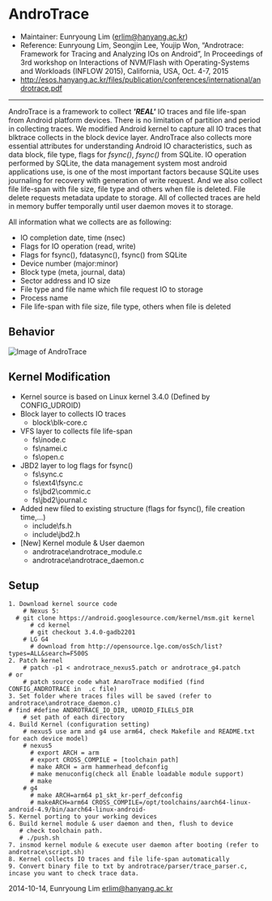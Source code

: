 AndroTrace 
=======================
* Maintainer: Eunryoung Lim (erlim@hanyang.ac.kr)
* Reference: Eunryoung Lim, Seongjin Lee, Youjip Won, “Androtrace: Framework for Tracing and Analyzing IOs on Android”,  In Proceedings of 3rd workshop on Interactions of NVM/Flash with Operating-Systems and Workloads (INFLOW 2015), California, USA, Oct. 4-7, 2015
* http://esos.hanyang.ac.kr/files/publication/conferences/international/androtrace.pdf

------------
AndroTrace is a framework to collect ***'REAL'*** IO traces and file life-span from Android platform devices. There is no limitation of partition and period in collecting traces. 
We modified Android kernel to capture all IO traces that blktrace collects in the block device layer. 
AndroTrace also collects more essential attributes for understanding Android IO characteristics, such as data block, file type, flags for *fsync()*, *fsync()* from SQLite. 
IO operation performed by SQLite, the data management system most android applications use, is one of the most important factors because SQLite uses journaling for recovery with generation of write request.
And we also collect file life-span with file size, file type and others when file is deleted. File delete requests metadata update to storage. All of collected traces are held in memory buffer temporally until user daemon moves it to storage.

All information what we collects are as following:
* IO completion date, time (nsec)
* Flags for IO operation (read, write)
* Flags for fsync(), fdatasync(), fsync() from SQLite
* Device number (major:minor)
* Block type (meta, journal, data)
* Sector address and IO size
* File type and file name which file request IO to storage
* Process name 
* File life-span with file size, file type, others when file is deleted 

Behavior
----------------
![Image of AndroTrace]( http://dmclab.hanyang.ac.kr/wikidata/img/androtrace_behavior.jpg)

Kernel Modification
----------------
* Kernel source is based on Linux kernel 3.4.0 (Defined by CONFIG_UDROID)
* Block layer to collects IO traces 
    * block\blk-core.c
* VFS layer to collects file life-span 
    * fs\inode.c
    * fs\namei.c
    * fs\open.c
* JBD2 layer to log flags for fsync()
    * fs\sync.c
    * fs\ext4\fsync.c
    * fs\jbd2\commic.c
    * fs\jbd2\journal.c
* Added new filed to existing structure (flags for fsync(), file creation time,...)
    * include\fs.h
    * include\jbd2.h
* [New] Kernel module & User daemon
    * androtrace\androtrace_module.c
    * androtrace\androtrace_daemon.c

Setup
--------
    1. Download kernel source code
        # Nexus 5:
	  # git clone https://android.googlesource.com/kernel/msm.git kernel
          # cd kernel
          # git checkout 3.4.0-gadb2201
        # LG G4
          # download from http://opensource.lge.com/osSch/list?types=ALL&search=F500S
    2. Patch kernel
        # patch -p1 < androtrace_nexus5.patch or androtrace_g4.patch
	# or 
        # patch source code what AnaroTrace modified (find CONFIG_ANDROTRACE in  .c file)
    3. Set folder where traces files will be saved (refer to androtrace\androtrace_daemon.c)
	# find #define ANDROTRACE_IO_DIR, UDROID_FILELS_DIR
        # set path of each directory 
    4. Build Kernel (configuration setting)
    	# nexus5 use arm and g4 use arm64, check Makefile and README.txt for each device model)
        # nexus5
          # export ARCH = arm
          # export CROSS_COMPILE = [toolchain path]
          # make ARCH = arm hammerhead_defconfig
          # make menuconfig(check all Enable loadable module support)
          # make
        # g4
          # make ARCH=arm64 p1_skt_kr-perf_defconfig
          # makeARCH=arm64 CROSS_COMPILE=/opt/toolchains/aarch64-linux-android-4.9/bin/aarch64-linux-android- 
    5. Kernel porting to your working devices
    6. Build kernel module & user daemon and then, flush to device
       # check toolchain path.
       # ./push.sh
    7. insmod kernel module & execute user daemon after booting (refer to androtrace\script.sh)
    8. Kernel collects IO traces and file life-span automatically
    9. Convert binary file to txt by androtrace/parser/trace_parser.c, incase you want to check trace data.



2014-10-14, Eunryoung Lim <erlim@hanyang.ac.kr>


